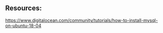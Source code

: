 ## Resources:

https://www.digitalocean.com/community/tutorials/how-to-install-mysql-on-ubuntu-18-04
